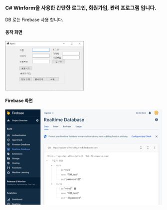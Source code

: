 ### C# Winform을 사용한 간단한 로그인, 회원가입, 관리 프로그램 입니다.
DB 로는 Firebase 사용 합니다.

#### 동작 화면
<img src="https://github.com/miromike/register/blob/master/pic1.jpg" width=50%>

#### Firebase 화면
<img src="https://github.com/miromike/register/blob/master/pic2.jpg">
